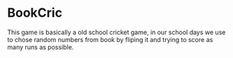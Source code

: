 # BookCric
This game is basically a old school cricket game, in our school days we use to chose random numbers from book by fliping it and trying to score as many runs as possible.
